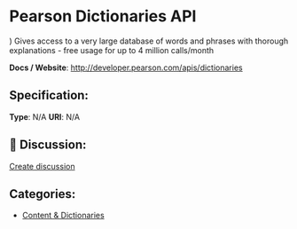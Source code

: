 # Pearson Dictionaries API


) Gives access to a very large database of words and phrases with thorough explanations - free usage for up to 4 million calls/month

**Docs / Website**: http://developer.pearson.com/apis/dictionaries

## Specification:
**Type**:  N/A 
**URI**:  N/A 

## 💬 Discussion:
[Create discussion](link)

## Categories:
- [Content & Dictionaries](https://github.com/apis-list/apis-list#content-and-dictionaries)





